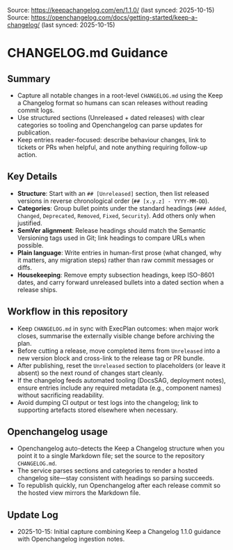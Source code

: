 Source: https://keepachangelog.com/en/1.1.0/ (last synced: 2025-10-15)
Source: https://openchangelog.com/docs/getting-started/keep-a-changelog/ (last synced: 2025-10-15)

# CHANGELOG.md Guidance

## Summary
- Capture all notable changes in a root-level `CHANGELOG.md` using the Keep a Changelog format so humans can scan releases without reading commit logs.
- Use structured sections (Unreleased + dated releases) with clear categories so tooling and Openchangelog can parse updates for publication.
- Keep entries reader-focused: describe behaviour changes, link to tickets or PRs when helpful, and note anything requiring follow-up action.

## Key Details
- **Structure**: Start with an `## [Unreleased]` section, then list released versions in reverse chronological order (`## [x.y.z] - YYYY-MM-DD`).
- **Categories**: Group bullet points under the standard headings (`### Added`, `Changed`, `Deprecated`, `Removed`, `Fixed`, `Security`). Add others only when justified.
- **SemVer alignment**: Release headings should match the Semantic Versioning tags used in Git; link headings to compare URLs when possible.
- **Plain language**: Write entries in human-first prose (what changed, why it matters, any migration steps) rather than raw commit messages or diffs.
- **Housekeeping**: Remove empty subsection headings, keep ISO-8601 dates, and carry forward unreleased bullets into a dated section when a release ships.

## Workflow in this repository
- Keep `CHANGELOG.md` in sync with ExecPlan outcomes: when major work closes, summarise the externally visible change before archiving the plan.
- Before cutting a release, move completed items from `Unreleased` into a new version block and cross-link to the release tag or PR bundle.
- After publishing, reset the `Unreleased` section to placeholders (or leave it absent) so the next round of changes start cleanly.
- If the changelog feeds automated tooling (DocsSAG, deployment notes), ensure entries include any required metadata (e.g., component names) without sacrificing readability.
- Avoid dumping CI output or test logs into the changelog; link to supporting artefacts stored elsewhere when necessary.

## Openchangelog usage
- Openchangelog auto-detects the Keep a Changelog structure when you point it to a single Markdown file; set the source to the repository `CHANGELOG.md`.
- The service parses sections and categories to render a hosted changelog site—stay consistent with headings so parsing succeeds.
- To republish quickly, run Openchangelog after each release commit so the hosted view mirrors the Markdown file.

## Update Log
- 2025-10-15: Initial capture combining Keep a Changelog 1.1.0 guidance with Openchangelog ingestion notes.
